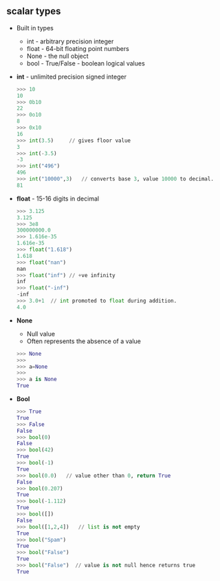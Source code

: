 scalar types
---

 - Built in types
   - int - arbitrary precision integer
   - float - 64-bit floating point numbers 
   - None - the null object
   - bool - True/False - boolean logical values
    

 - **int** - unlimited precision signed integer
    ````python
   >>> 10
   10
   >>> 0b10
   22
   >>> 0o10
   8
   >>> 0x10
   16
   >>> int(3.5)     // gives floor value
   3
   >>> int(-3.5)
   -3
   >>> int("496")
   496
   >>> int("10000",3)   // converts base 3, value 10000 to decimal.
   81
    ````
   
 - **float** - 15-16 digits in decimal
     ````python
   >>> 3.125
   3.125
   >>> 3e8
   300000000.0
   >>> 1.616e-35
   1.616e-35
   >>> float("1.618")
   1.618
   >>> float("nan")
   nan
   >>> float("inf") // +ve infinity
   inf
   >>> float("-inf")
   -inf
   >>> 3.0+1  // int promoted to float during addition.
   4.0
     ````
  - **None**
    - Null value
    - Often represents the absence of a value
    ````python
    >>> None
    >>>
    >>> a=None
    >>>
    >>> a is None
    True
    ````
   - **Bool**
     ````python
     >>> True
     True
     >>> False
     False
     >>> bool(0)
     False
     >>> bool(42)
     True
     >>> bool(-1)
     True
     >>> bool(0.0)   // value other than 0, return True
     False
     >>> bool(0.207)
     True
     >>> bool(-1.112)
     True
     >>> bool([])
     False
     >>> bool([1,2,4])   // list is not empty 
     True
     >>> bool("Spam")
     True
     >>> bool("False")
     True
     >>> bool("False")  // value is not null hence returns true
     True
     ```` 
   